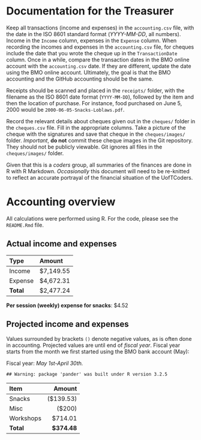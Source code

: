 
Documentation for the Treasurer
===============================

Keep all transactions (income and expenses) in the `accounting.csv` file, with the date in the ISO 8601 standard format (*YYYY-MM-DD*, all numbers). Income in the `Income` column, expenses in the `Expense` column. When recording the incomes and expenses in the `accounting.csv` file, for cheques include the date that you wrote the cheque up in the `TransactionDate` column. Once in a while, compare the transaction dates in the BMO online account with the `accounting.csv` date. If they are different, update the date using the BMO online account. Ultimately, the goal is that the BMO accounting and the GitHub accounting should be the same.

Receipts should be scanned and placed in the `receipts/` folder, with the filename as the ISO 8601 date format (`YYYY-MM-DD`), followed by the item and then the location of purchase. For instance, food purchased on June 5, 2000 would be `2000-06-05-Snacks-Loblaws.pdf`.

Record the relevant details about cheques given out in the `cheques/` folder in the `cheques.csv` file. Fill in the appropriate columns. Take a picture of the cheque with the signatures and save that cheque in the `cheques/images/` folder. *Important*, **do not** commit these cheque images in the Git repository. They should not be publicly viewable. Git ignores all files in the `cheques/images/` folder.

Given that this is a *coders* group, all summaries of the finances are done in R with R Markdown. *Occasionally* this document will need to be re-knitted to reflect an accurate portrayal of the financial situation of the UofTCoders.

Accounting overview
===================

All calculations were performed using R. For the code, please see the `README.Rmd` file.

Actual income and expenses
--------------------------

| Type      | Amount    |
|:----------|:----------|
| Income    | $7,149.55 |
| Expense   | $4,672.31 |
| **Total** | $2,477.24 |

**Per session (weekly) expense for snacks**: $4.52

Projected income and expenses
-----------------------------

Values surrounded by brackets `()` denote negative values, as is often done in accounting. Projected values are until end of *fiscal year*. Fiscal year starts from the month we first started using the BMO bank account (May):

Fiscal year: *May 1st-April 30th.*

    ## Warning: package 'pander' was built under R version 3.2.5

| Item      |       Amount|
|:----------|------------:|
| Snacks    |    ($139.53)|
| Misc      |       ($200)|
| Workshops |      $714.01|
| **Total** |  **$374.48**|
